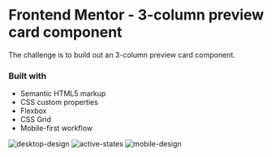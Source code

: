 # Frontend Mentor - 3-column preview card component

The challenge is to build out an 3-column preview card component.

### Built with

- Semantic HTML5 markup
- CSS custom properties
- Flexbox
- CSS Grid
- Mobile-first workflow


![desktop-design](https://user-images.githubusercontent.com/102707669/186937757-4017a71f-0b26-4f5f-8e98-ae4c67818f0c.jpg)
![active-states](https://user-images.githubusercontent.com/102707669/186938127-f2cac6db-7a4f-47ac-adf0-86a57d61b943.jpg)
![mobile-design](https://user-images.githubusercontent.com/102707669/186937988-0230b8fc-7401-4860-aa5f-93a699057766.jpg)
